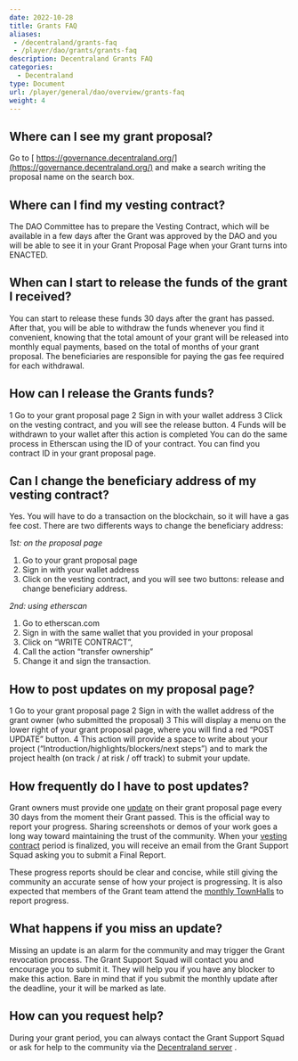 ```yaml
---
date: 2022-10-28
title: Grants FAQ
aliases:
 - /decentraland/grants-faq
 - /player/dao/grants/grants-faq
description: Decentraland Grants FAQ
categories:
  - Decentraland
type: Document
url: /player/general/dao/overview/grants-faq
weight: 4
---
```


## Where can I see my grant proposal?
Go to [ https://governance.decentraland.org/](https://governance.decentraland.org/)  and make a search writing the proposal name on the search box.

## Where can I find my vesting contract?
The DAO Committee has to prepare the Vesting Contract, which will be available in a few days after the Grant was approved by the DAO and you will be able to see it in your Grant Proposal Page when your Grant turns into ENACTED. 

## When can I start to release the funds of the grant I received?
You can start to release these funds 30 days after the grant has passed. After that, you will be able to withdraw the funds whenever you find it convenient, knowing that the total amount of your grant will be released into monthly equal payments, based on the total of months of your grant proposal. The beneficiaries are responsible for paying the gas fee required for each withdrawal.

## How can I release the Grants funds?
1 Go to your grant proposal page
2 Sign in with your wallet address
3 Click on the vesting contract, and you will see the release button.
4 Funds will be withdrawn to your wallet after this action is completed
You can do the same process in Etherscan using the ID of your contract. You can find you contract ID in your grant proposal page. 

## Can I change the beneficiary address of my vesting contract?
Yes. You will have to do a transaction on the blockchain, so it will have a gas fee cost.
There are two differents ways to change the beneficiary address:

*1st: on the proposal page*
1. Go to your grant proposal page
2. Sign in with your wallet address
3. Click on the vesting contract, and you will see two buttons: release and change beneficiary address.

*2nd: using etherscan*
1. Go to etherscan.com
2. Sign in with the same wallet that you provided in your proposal
3. Click on “WRITE CONTRACT”,
4. Call the action “transfer ownership”
5. Change it and sign the transaction.

## How to post updates on my proposal page?
1 Go to your grant proposal page
2 Sign in with the wallet address of the grant owner (who submitted the proposal)
3 This will display a menu on the lower right of your grant proposal page, where you will find a red “POST UPDATE” button. 
4 This action will provide a space to write about your project (“Introduction/highlights/blockers/next steps”) and to mark the project health (on track / at risk / off track) to submit your update.

## How frequently do I have to post updates?

Grant owners must provide one [ update](https://docs.decentraland.org/player/general/dao/overview/grants-faq/#how-to-post-updates-on-my-proposal-page)  on their grant proposal page every 30 days from the moment their Grant passed. This is the official way to report your progress. Sharing screenshots or demos of your work goes a long way toward maintaining the trust of the community.
When your [ vesting contract](https://docs.decentraland.org/player/general/dao/overview/grants-faq/#where-can-i-find-my-vesting-contract)  period is finalized, you will receive an email from the Grant Support Squad asking you to submit a Final Report.

These progress reports should be clear and concise, while still giving the community an accurate sense of how your project is progressing.
It is also expected that members of the Grant team attend the [ monthly TownHalls](https://events.decentraland.org/event/?id=cca6c7e2-8235-450c-b14e-e64691c136ba)  to report progress.

## What happens if you miss an update?
Missing an update is an alarm for the community and may trigger the Grant revocation process.
The Grant Support Squad will contact you and encourage you to submit it. They will help you if you have any blocker to make this action. Bare in mind that if you submit the monthly update after the deadline, your it will be marked as late. 

## How can you request help?
During your grant period, you can always contact the Grant Support Squad or ask for help to the community via the  [Decentraland server](https://dcl.gg/daodiscord) .

